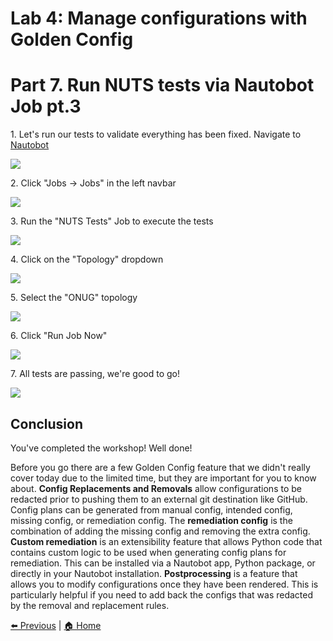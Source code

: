 # Lab 4: Manage configurations with Golden Config
# Part 7. Run NUTS tests via Nautobot Job pt.3


1\. Let's run our tests to validate everything has been fixed. Navigate to [Nautobot](http://localhost:8080/)

![](https://ajeuwbhvhr.cloudimg.io/https://colony-recorder.s3.amazonaws.com/files/2025-05-21/8434fdd9-f95a-4be8-afec-ecd878b344ba/ascreenshot.jpeg?tl_px=45,268&br_px=2797,1807&force_format=jpeg&q=100&width=1120.0)


2\. Click "Jobs -> Jobs" in the left navbar

![](https://ajeuwbhvhr.cloudimg.io/https://colony-recorder.s3.amazonaws.com/files/2025-05-21/0e69c01e-c9fe-4c05-a047-077b050f67da/ascreenshot.jpeg?tl_px=0,537&br_px=2752,2076&force_format=jpeg&q=100&width=1120.0&wat=1&wat_opacity=1&wat_gravity=northwest&wat_url=https://colony-recorder.s3.amazonaws.com/images/watermarks/FB923C_standard.png&wat_pad=16,292)


3\. Run the "NUTS Tests" Job to execute the tests

![](https://ajeuwbhvhr.cloudimg.io/https://colony-recorder.s3.amazonaws.com/files/2025-05-21/94afd11d-d718-4106-a070-a355f1f42858/ascreenshot.jpeg?tl_px=0,258&br_px=2752,1797&force_format=jpeg&q=100&width=1120.0&wat=1&wat_opacity=1&wat_gravity=northwest&wat_url=https://colony-recorder.s3.amazonaws.com/images/watermarks/FB923C_standard.png&wat_pad=223,276)


4\. Click on the "Topology" dropdown

![](https://ajeuwbhvhr.cloudimg.io/https://colony-recorder.s3.amazonaws.com/files/2025-05-21/d7548c35-6fe4-41c0-9b1f-dc74a052b5d0/ascreenshot.jpeg?tl_px=90,102&br_px=2842,1641&force_format=jpeg&q=100&width=1120.0&wat=1&wat_opacity=1&wat_gravity=northwest&wat_url=https://colony-recorder.s3.amazonaws.com/images/watermarks/FB923C_standard.png&wat_pad=965,276)


5\. Select the "ONUG" topology

![](https://ajeuwbhvhr.cloudimg.io/https://colony-recorder.s3.amazonaws.com/files/2025-10-20/d47ab9f3-e5ed-47bf-a465-d9f7b706f24f/ascreenshot.jpeg?tl_px=538,582&br_px=3290,2121&force_format=jpeg&q=100&width=1120.0&wat=1&wat_opacity=0.7&wat_gravity=northwest&wat_url=https://colony-recorder.s3.us-west-1.amazonaws.com/images/watermarks/FB923C_standard.png&wat_pad=566,306)


6\. Click "Run Job Now"

![](https://ajeuwbhvhr.cloudimg.io/https://colony-recorder.s3.amazonaws.com/files/2025-10-20/14a159c6-0f68-4f40-b84e-274e689cbc66/ascreenshot.jpeg?tl_px=538,678&br_px=3290,2217&force_format=jpeg&q=100&width=1120.0&wat=1&wat_opacity=0.7&wat_gravity=northwest&wat_url=https://colony-recorder.s3.us-west-1.amazonaws.com/images/watermarks/FB923C_standard.png&wat_pad=838,540)


7\. All tests are passing, we're good to go!

![](https://ajeuwbhvhr.cloudimg.io/https://colony-recorder.s3.amazonaws.com/files/2025-10-20/b9087687-fa7b-412a-86d7-2cb688624d3c/ascreenshot.jpeg?tl_px=550,603&br_px=3302,2142&force_format=jpeg&q=100&width=1120.0&wat=1&wat_opacity=0.7&wat_gravity=northwest&wat_url=https://colony-recorder.s3.us-west-1.amazonaws.com/images/watermarks/FB923C_standard.png&wat_pad=336,104)


## Conclusion

You've completed the workshop! Well done!

Before you go there are a few Golden Config feature that we didn't really cover today due to the limited time, but they are important for you to know about. **Config Replacements and Removals** allow configurations to be redacted prior to pushing them to an external git destination like GitHub. Config plans can be generated from manual config, intended config, missing config, or remediation config. The **remediation config** is the combination of adding the missing config and removing the extra config. **Custom remediation** is an extensibility feature that allows Python code that contains custom logic to be used when generating config plans for remediation. This can be installed via a Nautobot app, Python package, or directly in your Nautobot installation. **Postprocessing** is a feature that allows you to modify configurations once they have been rendered. This is particularly helpful if you need to add back the configs that was redacted by the removal and replacement rules.

[⬅️ Previous](./45.fun_with_config_compliance_and_remediation_pt.2.md) | [🏠 Home](index.md)
